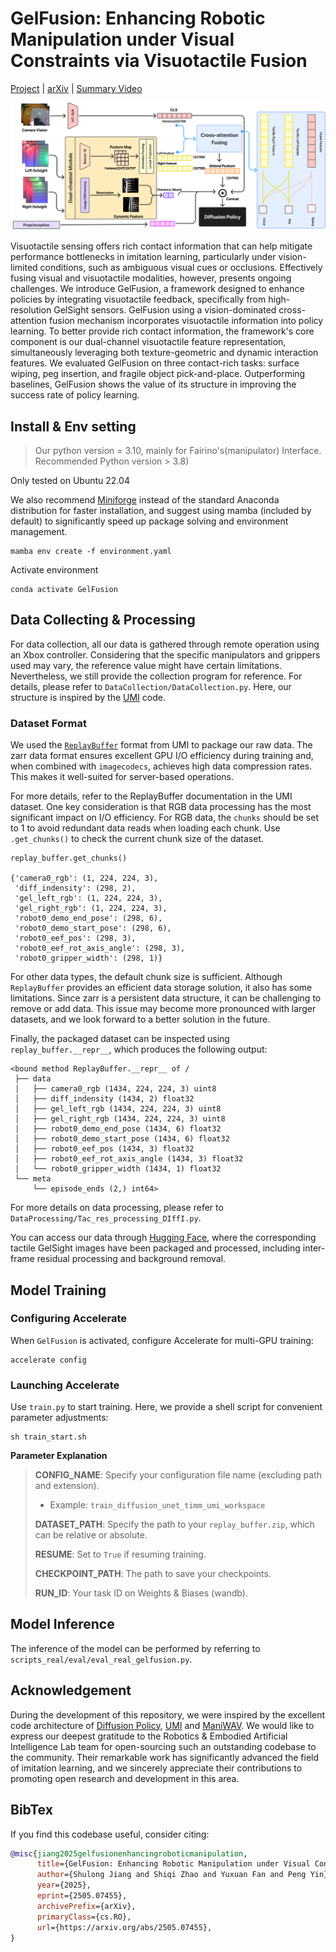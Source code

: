 # GelFusion: Enhancing Robotic Manipulation under Visual Constraints via Visuotactile Fusion

[Project](https://gelfusion.github.io/) | [arXiv](https://arxiv.org/abs/2505.07455v1) | [Summary Video](https://youtu.be/YwoxCyPOEAY)

![Frame](assets/Frame.png)

Visuotactile sensing offers rich contact information that can help mitigate performance bottlenecks in imitation learning, particularly under vision-limited conditions, such as ambiguous visual cues or occlusions. Effectively fusing visual and visuotactile modalities, however, presents ongoing challenges.
We introduce GelFusion, a framework designed to enhance policies by integrating visuotactile feedback, specifically from high-resolution GelSight sensors. GelFusion using a vision-dominated cross-attention fusion mechanism incorporates visuotactile information into policy learning. To better provide rich contact information, the framework's core component is our dual-channel visuotactile feature representation, simultaneously leveraging both texture-geometric and dynamic interaction features.
We evaluated GelFusion on three contact-rich tasks: surface wiping, peg insertion, and fragile object pick-and-place. Outperforming baselines, GelFusion shows the value of its structure in improving the success rate of policy learning.
## Install & Env setting

> Our python version = 3.10, mainly for Fairino's(manipulator) Interface. Recommended Python version > 3.8) 

Only tested on Ubuntu 22.04

We also recommend [Miniforge](https://github.com/conda-forge/miniforge) instead of the standard Anaconda distribution for faster installation, and suggest using mamba (included by default) to significantly speed up package solving and environment management.

```
mamba env create -f environment.yaml
```
Activate environment

```
conda activate GelFusion
```

## Data Collecting & Processing 

For data collection, all our data is gathered through remote operation using an Xbox controller. Considering that the specific manipulators and grippers used may vary, the reference value might have certain limitations. Nevertheless, we still provide the collection program for reference. For details, please refer to `DataCollection/DataCollection.py`.
Here, our structure is inspired by the [UMI](https://github.com/real-stanford/universal_manipulation_interface) code.

### Dataset Format  

We used the [`ReplayBuffer`](https://umi-data.github.io/#:~:text=%F0%9F%93%9A-,UMI%20Dataset%20Format,-UMI%20has%20multiple) format from UMI to package our raw data. The zarr data format ensures excellent GPU I/O efficiency during training and, when combined with `imagecodecs`, achieves high data compression rates. This makes it well-suited for server-based operations.  

For more details, refer to the ReplayBuffer documentation in the UMI dataset. One key consideration is that RGB data processing has the most significant impact on I/O efficiency. For RGB data, the `chunks` should be set to 1 to avoid redundant data reads when loading each chunk. Use `.get_chunks()` to check the current chunk size of the dataset.  

```
replay_buffer.get_chunks()

{'camera0_rgb': (1, 224, 224, 3),
 'diff_indensity': (298, 2),
 'gel_left_rgb': (1, 224, 224, 3),
 'gel_right_rgb': (1, 224, 224, 3),
 'robot0_demo_end_pose': (298, 6),
 'robot0_demo_start_pose': (298, 6),
 'robot0_eef_pos': (298, 3),
 'robot0_eef_rot_axis_angle': (298, 3),
 'robot0_gripper_width': (298, 1)}
```  

For other data types, the default chunk size is sufficient. Although `ReplayBuffer` provides an efficient data storage solution, it also has some limitations. Since zarr is a persistent data structure, it can be challenging to remove or add data. This issue may become more pronounced with larger datasets, and we look forward to a better solution in the future.  

Finally, the packaged dataset can be inspected using `replay_buffer.__repr__`, which produces the following output:  

```
<bound method ReplayBuffer.__repr__ of /
 ├── data
 │   ├── camera0_rgb (1434, 224, 224, 3) uint8
 │   ├── diff_indensity (1434, 2) float32
 │   ├── gel_left_rgb (1434, 224, 224, 3) uint8
 │   ├── gel_right_rgb (1434, 224, 224, 3) uint8
 │   ├── robot0_demo_end_pose (1434, 6) float32
 │   ├── robot0_demo_start_pose (1434, 6) float32
 │   ├── robot0_eef_pos (1434, 3) float32
 │   ├── robot0_eef_rot_axis_angle (1434, 3) float32
 │   └── robot0_gripper_width (1434, 1) float32
 └── meta
     └── episode_ends (2,) int64>
```

For more details on data processing, please refer to `DataProcessing/Tac_res_processing_DIffI.py`.

You can access our data through [Hugging Face](https://huggingface.co/datasets/shu1ong/GelFusion), where the corresponding tactile GelSight images have been packaged and processed, including inter-frame residual processing and background removal.


## Model Training

### Configuring Accelerate

When `GelFusion` is activated, configure Accelerate for multi-GPU training:
```
accelerate config
```

### Launching Accelerate

Use `train.py` to start training. Here, we provide a shell script for convenient parameter adjustments:
```
sh train_start.sh
```

**Parameter Explanation**

> **CONFIG_NAME**: Specify your configuration file name (excluding path and extension).
> - Example: `train_diffusion_unet_timm_umi_workspace`
>
> **DATASET_PATH**: Specify the path to your `replay_buffer.zip`, which can be relative or absolute.
>
> **RESUME**: Set to `True` if resuming training.
>
> **CHECKPOINT_PATH**: The path to save your checkpoints.
>
> **RUN_ID**: Your task ID on Weights & Biases (wandb).


## Model Inference

The inference of the model can be performed by referring to `scripts_real/eval/eval_real_gelfusion.py`.

## Acknowledgement
During the development of this repository, we were inspired by the excellent code architecture of [Diffusion Policy](https://github.com/real-stanford/diffusion_policy), [UMI](https://github.com/real-stanford/universal_manipulation_interface) and [ManiWAV](https://github.com/real-stanford/maniwav). We would like to express our deepest gratitude to the Robotics & Embodied Artificial Intelligence Lab team for open-sourcing such an outstanding codebase to the community. Their remarkable work has significantly advanced the field of imitation learning, and we sincerely appreciate their contributions to promoting open research and development in this area.

## BibTex

If you find this codebase useful, consider citing:

```bibtex
@misc{jiang2025gelfusionenhancingroboticmanipulation,
      title={GelFusion: Enhancing Robotic Manipulation under Visual Constraints via Visuotactile Fusion}, 
      author={Shulong Jiang and Shiqi Zhao and Yuxuan Fan and Peng Yin},
      year={2025},
      eprint={2505.07455},
      archivePrefix={arXiv},
      primaryClass={cs.RO},
      url={https://arxiv.org/abs/2505.07455}, 
}
```



